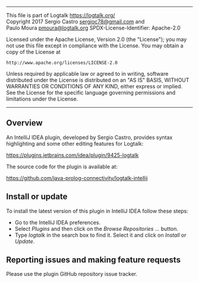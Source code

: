 ________________________________________________________________________

This file is part of Logtalk <https://logtalk.org/>  
Copyright 2017 Sergio Castro <sergioc78@gmail.com> and  
Paulo Moura <pmoura@logtalk.org>
SPDX-License-Identifier: Apache-2.0

Licensed under the Apache License, Version 2.0 (the "License");
you may not use this file except in compliance with the License.
You may obtain a copy of the License at

    http://www.apache.org/licenses/LICENSE-2.0

Unless required by applicable law or agreed to in writing, software
distributed under the License is distributed on an "AS IS" BASIS,
WITHOUT WARRANTIES OR CONDITIONS OF ANY KIND, either express or implied.
See the License for the specific language governing permissions and
limitations under the License.
________________________________________________________________________


Overview
--------

An IntelliJ IDEA plugin, developed by Sergio Castro, provides syntax highlighting
and some other editing features for Logtalk:

https://plugins.jetbrains.com/idea/plugin/9425-logtalk

The source code for the plugin is available at:

https://github.com/java-prolog-connectivity/logtalk-intellij

Install or update
-----------------

To install the latest version of this plugin in IntelliJ IDEA follow these steps:

- Go to the IntelliJ IDEA preferences.
- Select *Plugins* and then click on the *Browse Repositories ...* button.
- Type *logtalk* in the search box to find it. Select it and click on *Install* or *Update*.


Reporting issues and making feature requests
--------------------------------------------

Please use the plugin GitHub repository issue tracker.
